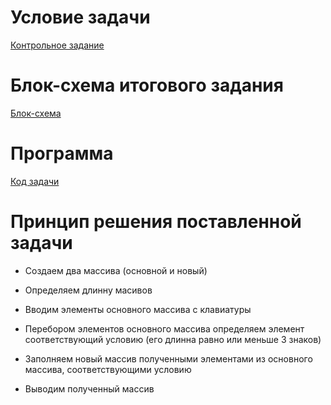 # Условие задачи

[Контрольное задание](Control_work.jpg)

# Блок-схема итогового задания

[Блок-схема](diagram.drawio.png)

# Программа

[Код задачи](Program.cs)

# Принцип решения поставленной задачи

* Создаем два массива (основной и новый)

* Определяем длинну масивов

* Вводим элементы основного массива с клавиатуры

* Перебором элементов основного массива определяем элемент соответствующий условию (его длинна равно или меньше 3 знаков)

* Заполняем новый массив полученными элементами из основного массива, соответствующими условию

* Выводим полученный массив